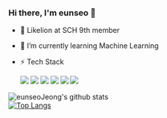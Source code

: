 ### Hi there, I'm eunseo 👋


- 🦁 Likelion at SCH 9th member

- 🌱 I’m currently learning Machine Learning

- ⚡ Tech Stack

  <img src="https://img.shields.io/badge/Python-3766AB?style=flat-square&logo=Python&logoColor=white"/>
  <img src="https://img.shields.io/badge/R-A8B9CC?style=flat-square&logo=r&logoColor=white"/>
  <img src="https://img.shields.io/badge/Java-007396?style=flat-square&logo=Java&logoColor=white"/> 
  <img src="https://img.shields.io/badge/HTML-ffb13b?style=flat-square&logo=html5&logoColor=white"/> 
  <img src="https://img.shields.io/badge/css-1572B6?style=flat-square&logo=css3&logoColor=white"/> 
  <img src="https://img.shields.io/badge/Django-092E20?style=flat-square&logo=Django&logoColor=white"/>

<!--
**eunseoJeong/eunseoJeong** is a ✨ _special_ ✨ repository because its `README.md` (this file) appears on your GitHub profile.

Here are some ideas to get you started:

- 🔭 I’m currently working on ...
- 🌱 I’m currently learning ...
- 👯 I’m looking to collaborate on ...
- 🤔 I’m looking for help with ...
- 💬 Ask me about ...
- 📫 How to reach me: ...
- 😄 Pronouns: ...
- ⚡ Fun fact: ...
-->
![eunseoJeong's github stats](https://github-readme-stats.vercel.app/api?username=eunseoJeong&show_icons=true&hide_border=True&&theme=buefy)<br>
[![Top Langs](https://github-readme-stats.vercel.app/api/top-langs/?username=eunseoJeong&layout=compact&hide_border=true)](https://github.com/anuraghazra/github-readme-stats)

